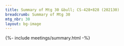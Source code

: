 ```yaml
---
title: Summary of Mtg 30 &bull; CS-428+828 (202130)
breadcrumb: Summary of Mtg 30
mtg_nbr: 30
layout: bg-image
---
```


{%- include meetings/summary.html -%}
